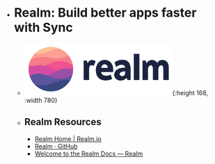 - # Realm: Build better apps faster with Sync
	- ![realm.png](../assets/realm_1687622880947_0.png){:height 168, :width 780}
	- ## Realm Resources
		- [Realm Home | Realm.io](https://realm.io/)
		- [Realm · GitHub](https://github.com/realm)
		- [Welcome to the Realm Docs — Realm](https://www.mongodb.com/docs/realm/)